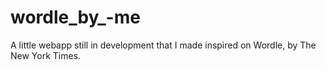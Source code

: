 # wordle_by_-me
A little webapp still in development that I made inspired on Wordle, by The New York Times.